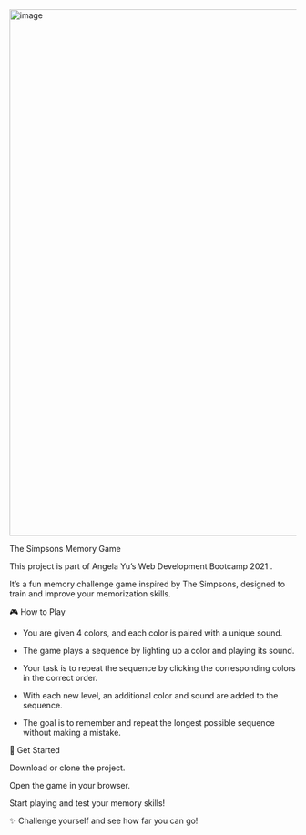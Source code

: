 <img width="1904" height="925" alt="image" src="https://github.com/user-attachments/assets/e1efae62-931e-4219-a17a-4b5a5b2623da" />


The Simpsons Memory Game

This project is part of Angela Yu’s Web Development Bootcamp 2021 .

It’s a fun memory challenge game inspired by The Simpsons, designed to train and improve your memorization skills.

🎮 How to Play

  - You are given 4 colors, and each color is paired with a unique sound.
  
  - The game plays a sequence by lighting up a color and playing its sound.
  
  - Your task is to repeat the sequence by clicking the corresponding colors in the correct order.
  
  - With each new level, an additional color and sound are added to the sequence.
  
  - The goal is to remember and repeat the longest possible sequence without making a mistake.

🚀 Get Started

  Download or clone the project.

  Open the game in your browser.

  Start playing and test your memory skills!

✨ Challenge yourself and see how far you can go!
